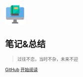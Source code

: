 ![logo](_media/icon.png)

# 笔记&总结

> 过往不恋，当时不杂，未来不迎

[GitHub](https://github.com/YangKangJian)
[开始阅读](/README)